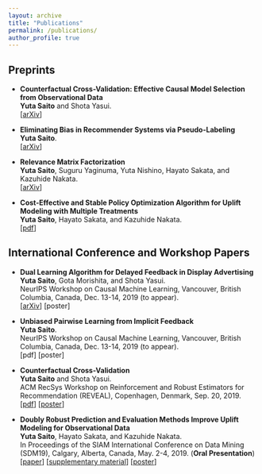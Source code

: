 ```yaml
---
layout: archive
title: "Publications"
permalink: /publications/
author_profile: true
---
```


## Preprints

-  **Counterfactual Cross-Validation: Effective Causal Model Selection from Observational Data**  
__Yuta Saito__ and Shota Yasui.  
[[arXiv](https://arxiv.org/abs/1909.05299)]  

- **Eliminating Bias in Recommender Systems via Pseudo-Labeling**  
__Yuta Saito__.   
[[arXiv](https://arxiv.org/abs/1910.01444)]  

- **Relevance Matrix Factorization**  
__Yuta Saito__, Suguru Yaginuma, Yuta Nishino, Hayato Sakata, and Kazuhide Nakata.  
[[arXiv](https://arxiv.org/abs/1909.03601)]  

- **Cost-Effective and Stable Policy Optimization Algorithm for Uplift Modeling with Multiple Treatments**    
__Yuta Saito__, Hayato Sakata, and Kazuhide Nakata.  
[[pdf](https://usaito.github.io/files/varts.pdf)]  

## International Conference and Workshop Papers
- **Dual Learning Algorithm for Delayed Feedback in Display Advertising**  
__Yuta Saito__, Gota Morishita, and Shota Yasui.  
NeurIPS Workshop on Causal Machine Learning, Vancouver, British Columbia, Canada, Dec. 13-14, 2019 (to appear).  
[[arXiv](https://arxiv.org/abs/1910.01847)] [poster]

- **Unbiased Pairwise Learning from Implicit Feedback**  <br> __Yuta Saito__.  <br>
NeurIPS Workshop on Causal Machine Learning, Vancouver, British Columbia, Canada, Dec. 13-14, 2019 (to appear).  
[pdf] [poster]


-  **Counterfactual Cross-Validation**  
__Yuta Saito__ and Shota Yasui.  
ACM RecSys Workshop on Reinforcement and Robust Estimators for Recommendation (REVEAL), Copenhagen, Denmark, Sep. 20, 2019.  
[[pdf](https://usaito.github.io/files/cfcv_ws.pdf)] [[poster](https://usaito.github.io/files/cfcv_ws_poster.pdf)]

-  **Doubly Robust Prediction and Evaluation Methods Improve Uplift Modeling for Observational Data**  
__Yuta Saito__, Hayato Sakata, and Kazuhide Nakata.  
 In Proceedings of the SIAM International Conference on Data Mining (SDM19), Calgary, Alberta, Canada, May. 2-4, 2019. (__Oral Presentation__)   
 [[paper](https://epubs.siam.org/doi/abs/10.1137/1.9781611975673.53)] [[supplementary material](https://usaito.github.io/files/SDM19_appendix.pdf)] [[poster](https://usaito.github.io/files/SDM19_poster.pdf)]
